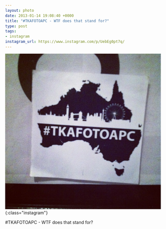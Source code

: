 ```yaml
---
layout: photo
date: 2013-01-14 19:08:40 +0000
title: "#TKAFOTOAPC - WTF does that stand for?"
type: post
tags:
- instagram
instagram_url: https://www.instagram.com/p/UebEg0pt7q/
---
```


![Instagram - UebEg0pt7q](/img/UebEg0pt7q.jpg){:class="instagram"}

#TKAFOTOAPC - WTF does that stand for?
